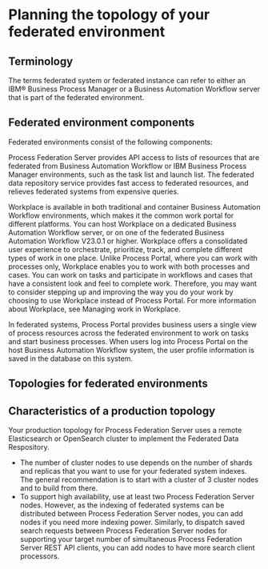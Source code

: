# Planning the topology of your federated environment

## Terminology

The terms federated system or federated instance can refer to either an
IBM® Business Process Manager
 or a
Business Automation Workflow server that is
part of the federated environment.

## Federated environment components

Federated environments consist of the following components:

Process Federation Server
provides API access to lists of resources that are federated from Business Automation Workflow or IBM Business Process Manager
 environments, such as
the task list and launch list. The federated data repository service provides fast access to
federated resources, and relieves federated systems from expensive queries.

Workplace is
available in both traditional and container Business Automation Workflow environments, which makes
it the common work portal for different platforms. You can host Workplace on a dedicated Business Automation Workflow server, or on one of the
federated Business Automation Workflow
V23.0.1 or higher. Workplace offers a consolidated
user experience to orchestrate, prioritize, track, and complete different types of work in one
place. Unlike Process Portal, where you can work with processes only, Workplace enables you to work
with both processes and cases. You can work on tasks and participate in workflows and cases that
have a consistent look and feel to complete work. Therefore, you may want to consider stepping up
and improving the way you do your work by choosing to use Workplace instead of Process Portal. For more information
about Workplace, see
Managing work in Workplace.

In
federated systems, Process Portal provides business
users a single view of process resources across the federated environment to work on tasks and start
business processes. When users log into Process Portal on the host Business Automation Workflow system, the user profile information is saved in
the database on this system.

## Topologies for federated environments

<!-- image -->

<!-- image -->

## Characteristics of a production topology

Your production topology for Process Federation Server uses a remote
Elasticsearch or OpenSearch cluster to implement the Federated Data Respository.

- The number of cluster nodes to use depends on the number of shards and replicas that you want to
use for your federated system indexes. The general recommendation is to start with a cluster of 3
cluster nodes and to build from there.
- To support high availability, use at least two Process Federation Server nodes. However,
as the indexing of federated systems can be distributed between Process Federation Server nodes, you can
add nodes if you need more indexing power. Similarly, to dispatch saved search requests between
Process Federation Server nodes
for supporting your target number of simultaneous Process Federation Server REST API
clients, you can add nodes to have more search client processors.